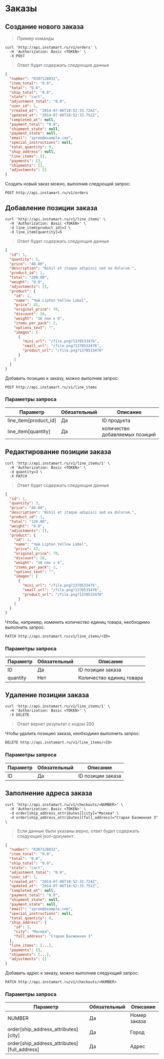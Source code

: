 # Заказы

## Создание нового заказа

> Пример команды

```shell
curl 'http://api.instamart.ru/v1/orders' \
  -H 'Authorization: Basic <TOKEN>' \
  -X POST
```
> Ответ будет содержать следующие данные

```json
{
  "number": "R307128032",
  "item_total": "0.0",
  "total": "0.0",
  "ship_total": "0.0",
  "state": "cart",
  "adjustment_total": "0.0",
  "user_id": 1,
  "created_at": "2014-07-06T18:52:33.724Z",
  "updated_at": "2014-07-06T18:52:33.752Z",
  "completed_at": null,
  "payment_total": "0.0",
  "shipment_state": null,
  "payment_state": null,
  "email": "spree@example.com",
  "special_instructions": null,
  "total_quantity": 0,
  "ship_address": null,
  "line_items": [],
  "payments": [],
  "shipments": [],
  "adjustments": []
}
```

Создать новый заказ можно, выполнив следующий запрос:

`POST http://api.instamart.ru/v1/orders`

## Добавление позиции заказа

```shell
curl 'http://api.instamart.ru/v1/line_items' \
  -H 'Authorization: Basic <TOKEN>' \
  -d line_item[product_id]=1 \
  -d line_item[quantity]=5
```
> Ответ будет содержать следующие данные

```json
{
  "id": 1,
  "quantity": 5,
  "price": "40.00",
  "description": "Nihil et itaque adipisci sed ea dolorum.",
  "product_id": 1,
  "total": "200.00",
  "weight": "0.0",
  "adjustments": [],
  "product": {
    "id": 1,
    "name": "Чай Lipton Yellow Label",
    "price": 42,
    "original_price": 70,
    "discount": 28,
    "weight": "10 пак x 6",
    "items_per_pack": 2,
    "options_text": "",
    "images": [
      {
        "mini_url": "/file.png?1370533476",
        "small_url": "/file.png?1370533476",
        "product_url": "/file.png?1370533476"
      }
    ]
  }
}
```

Добавить позицию к заказу, можно выполнив запрос:

`POST http://api.instamart.ru/v1/line_items`

### Параметры запроса

Параметр | Обязательный | Описание
--------- | ------- | -----------
line_item[product_id] | Да | ID продукта
line_item[quantity] | Да | количество добавляемых позиций

## Редактирование позиции заказа

```shell
curl 'http://api.instamart.ru/v1/line_items/1' \
  -H 'Authorization: Basic <TOKEN>' \
  -d quantity=3 \
  -X PATCH 
```
> Ответ будет содержать следующие данные

```json
{
  "id": 1,
  "quantity": 3,
  "price": "40.00",
  "description": "Nihil et itaque adipisci sed ea dolorum.",
  "product_id": 1,
  "total": "120.00",
  "weight": "0.0",
  "adjustments": [],
  "product": {
    "id": 1,
    "name": "Чай Lipton Yellow Label",
    "price": 42,
    "original_price": 70,
    "discount": 28,
    "weight": "10 пак x 6",
    "items_per_pack": 2,
    "options_text": "",
    "images": [
      {
        "mini_url": "/file.png?1370533476",
        "small_url": "/file.png?1370533476",
        "product_url": "/file.png?1370533476"
      }
    ]
  }
}
```

Чтобы, например, изменить количество единиц товара, необходимо выполнить запрос:

`PATCH http://api.instamart.ru/v1/line_items/<ID>`

### Параметры запроса

Параметр | Обязательный | Описание
--------- | ------- | -----------
ID | Да | ID позиции заказа
quantity | Нет | Количество единиц товара



## Удаление позиции заказа

```shell
curl 'http://api.instamart.ru/v1/line_items/1' \
  -H 'Authorization: Basic <TOKEN>' \
  -X DELETE 
```
> Ответ вернет результат с кодом 200

Чтобы удалить позицию заказа, необходимо выполнить запрос:

`DELETE http://api.instamart.ru/v1/line_items/<ID>`

### Параметры запроса

Параметр | Обязательный | Описание
--------- | ------- | -----------
ID | Да | ID позиции заказа

## Заполнение адреса заказа

```shell
curl 'http://api.instamart.ru/v1/checkouts/<NUMBER>' \
  -H 'Authorization: Basic <TOKEN>' \
  -d order[ship_address_attributes][city]="Москва" \
  -d order[ship_address_attributes][full_address]="Старая Басманная 3" \
```
> Если данные были указаны верно, ответ будет содержать следующий json-документ:

```json
{
  "number": "R307128032",
  "item_total": "0.0",
  "total": "0.0",
  "ship_total": "0.0",
  "state": "cart",
  "adjustment_total": "0.0",
  "user_id": 1,
  "created_at": "2014-07-06T18:52:33.724Z",
  "updated_at": "2014-07-06T18:52:33.752Z",
  "completed_at": null,
  "payment_total": "0.0",
  "shipment_state": null,
  "payment_state": null,
  "email": "spree@example.com",
  "special_instructions": null,
  "total_quantity": 0,
  "ship_address": {
    "id": 1,
    "city": "Москва",
    "full_address": "Старая Басманная 3"
  },
  "line_items": [...],
  "payments": [],
  "shipments": [...],
  "adjustments": []
}
```

Добавить адрес к заказу, можно выполнив следующий запрос:

`PATCH http://api.instamart.ru/v1/checkouts/<NUMBER>`

### Параметры запроса

Параметр | Обязательный | Описание
--------- | ------- | -----------
NUMBER | Да | Номер заказа
order[ship_address_attributes][city] | Да | Город
order[ship_address_attributes][full_address] | Да | Адрес
